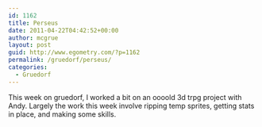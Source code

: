 ```yaml
---
id: 1162
title: Perseus
date: 2011-04-22T04:42:52+00:00
author: mcgrue
layout: post
guid: http://www.egometry.com/?p=1162
permalink: /gruedorf/perseus/
categories:
  - Gruedorf
---
```

This week on gruedorf, I worked a bit on an oooold 3d trpg project with Andy. Largely the work this week involve ripping temp sprites, getting stats in place, and making some skills.